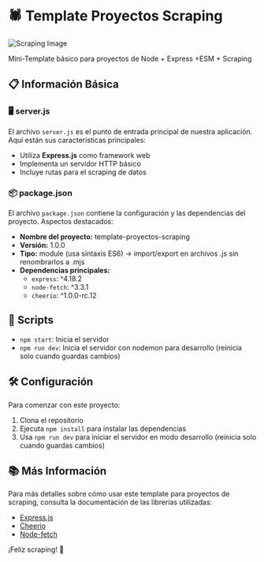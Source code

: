 # 🕷️ Template Proyectos Scraping

![Scraping Image](https://raw.githubusercontent.com/JuanjDes/template-scraping/webscraping.png)

Mini-Template básico para proyectos de Node + Express +ESM + Scraping

## 📋 Información Básica

### 🖥️ server.js

El archivo `server.js` es el punto de entrada principal de nuestra aplicación. Aquí están sus características principales:

- Utiliza **Express.js** como framework web
- Implementa un servidor HTTP básico
- Incluye rutas para el scraping de datos

### 📦 package.json

El archivo `package.json` contiene la configuración y las dependencias del proyecto. Aspectos destacados:

- **Nombre del proyecto:** template-proyectos-scraping
- **Versión:** 1.0.0
- **Tipo:** module (usa sintaxis ES6) -> import/export en archivos .js sin renombrarlos a .mjs
- **Dependencias principales:**
  - `express`: ^4.18.2
  - `node-fetch`: ^3.3.1
  - `cheerio`: ^1.0.0-rc.12

## 🚀 Scripts

- `npm start`: Inicia el servidor
- `npm run dev`: Inicia el servidor con nodemon para desarrollo (reinicia solo cuando guardas cambios)

## 🛠️ Configuración

Para comenzar con este proyecto:

1. Clona el repositorio
2. Ejecuta `npm install` para instalar las dependencias
3. Usa `npm run dev` para iniciar el servidor en modo desarrollo (reinicia solo cuando guardas cambios)

## 📚 Más Información

Para más detalles sobre cómo usar este template para proyectos de scraping, consulta la documentación de las librerías utilizadas:

- [Express.js](https://expressjs.com/)
- [Cheerio](https://cheerio.js.org/)
- [Node-fetch](https://github.com/node-fetch/node-fetch)

¡Feliz scraping! 🎉
